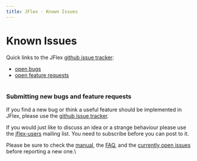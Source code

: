 ```yaml
---
title: JFlex - Known Issues
---
```


# Known Issues

Quick links to the JFlex [github issue
tracker](https://github.com/jflex-de/jflex/issues):

-   [open bugs](https://github.com/jflex-de/jflex/labels/bug)
-   [open feature
    requests](https://github.com/jflex-de/jflex/labels/enhancement)\
     

### Submitting new bugs and feature requests

If you find a new bug or think a useful feature should be implemented in
JFlex, please use the [github issue
tracker](https://github.com/jflex-de/jflex/issues).

If you would just like to discuss an idea or a strange behaviour please
use the [jflex-users](mailing.html) mailing list. You need to subscribe
before you can post to it.

Please be sure to check the [manual](manual.html), the [FAQ](faq.html),
and the [currently open
issues](https://github.com/jflex-de/jflex/issues) before reporting a new
one.\

